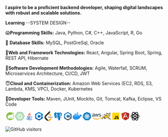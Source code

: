**I aspire to be a proficient backend developer, shaping digital landscapes with robust and scalable solutions.**

**Learning** --SYSTEM DESIGN--

😱**Programming Skills:** 
Java, Python, C#, C++, JavaScript, R, Go

🫡 **Database Skills:** 
MySQL, PostGreSql, Oracle

🤯**Web and Framework Technologies:**
React, Angular, Spring Boot, Spring, REST API, Hibernate

🤩**Software Development Methodologies:**
Agile, Waterfall, SCRUM, Microservices Architecture, CI/CD, JWT

😇**Cloud and Containerization:**
Amazon Web Services (EC2, RDS, S3, Lambda, KMS, VPC), Docker, Kubernetes

🥶**Developer Tools:**
Maven, JUnit, Mockito, Git, Tomcat, Kafka, Eclipse, VS Code




<img src="images/springboot.svg" alt="Spring Boot" width="30" style="fill: #6DB33F;"/><img src="images/springboot1.svg" alt="Spring Boot 1" width="30" style="fill: #6DB33F;"/><img src="images/java.svg" alt="Java" width="30" style="fill: #5382A1;"/><img src="images/c++.svg" alt="C++" width="30" style="fill: #00599C;"/><img src="images/leetcode.png" alt="LeetCode" width="30" style="fill: #F89F1B;"/><img src="images/postgresql.svg" alt="PostgreSQL" width="30" style="fill: #336791;"/><img src="images/csharp.svg" alt="C#" width="30" style="fill: #239120;"/><img src="images/docker.png" alt="Docker" width="30" style="fill: #2496ED;"/><img src="images/kubernetes.svg" alt="Kubernetes" width="30" style="fill: #326CE5;"/><img src="images/amazon-web-services.svg" alt="AWS" width="30" style="fill: #FF9900;"/><img src="images/tomcat.svg" alt="Tomcat" width="30" style="fill: #F8DC75;"/><img src="images/javascript.svg" alt="JavaScript" width="30" style="fill: #F7DF1E;"/><img src="images/angular.svg" alt="Angular" width="30" style="fill: #DD0031;"/><img src="images/react.png" alt="React" width="30" style="fill: #61DAFB;"/>







![GitHub visitors](https://komarev.com/ghpvc/?username=ijaysavani&repo=ijaysavani&color=brightgreen)



